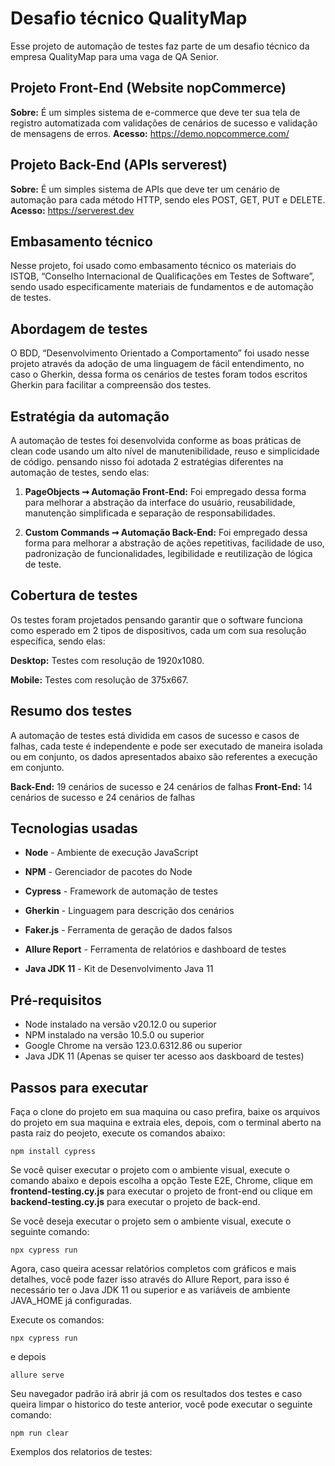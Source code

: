 
# Desafio técnico QualityMap

Esse projeto de automação de testes faz parte de um desafio técnico da empresa QualityMap para uma vaga de QA Senior.

## Projeto Front-End (Website nopCommerce)

**Sobre:** É um simples sistema de e-commerce que deve ter sua tela de registro automatizada com validações de cenários de sucesso e validação de mensagens de erros.
**Acesso:** https://demo.nopcommerce.com/

## Projeto Back-End (APIs serverest)

**Sobre:** É um simples sistema de APIs que deve ter um cenário de automação para cada método HTTP, sendo eles POST, GET, PUT e DELETE.
**Acesso:** https://serverest.dev

## Embasamento técnico

Nesse projeto, foi usado como embasamento técnico os materiais do ISTQB, “Conselho Internacional de Qualificações em Testes de Software”, sendo usado especificamente materiais de fundamentos e de automação de testes.

## Abordagem de testes

O BDD, “Desenvolvimento Orientado a Comportamento” foi usado nesse projeto através da adoção de uma linguagem de fácil entendimento, no caso o Gherkin, dessa forma os cenários de testes foram todos escritos Gherkin para facilitar a compreensão dos testes.

## Estratégia da automação

A automação de testes foi desenvolvida conforme as boas práticas de clean code usando um alto nível de manutenibilidade, reuso e simplicidade de código. pensando nisso foi adotada 2 estratégias diferentes na automação de testes, sendo elas:

1.  **PageObjects ➞ Automação Front-End:** Foi empregado dessa forma para melhorar a abstração da interface do usuário, reusabilidade, manutenção simplificada e separação de responsabilidades.
    
2.  **Custom Commands ➞ Automação Back-End:** Foi empregado dessa forma para melhorar a abstração de ações repetitivas, facilidade de uso, padronização de funcionalidades, legibilidade e reutilização de lógica de teste.

## Cobertura de testes

Os testes foram projetados pensando garantir que o software funciona como esperado em 2 tipos de dispositivos, cada um com sua resolução específica, sendo elas:

**Desktop:** Testes com resolução de 1920x1080.

**Mobile:** Testes com resolução de 375x667.

## Resumo dos testes

A automação de testes está dividida em casos de sucesso e casos de falhas, cada teste é independente e pode ser executado de maneira isolada ou em conjunto, os dados apresentados abaixo são referentes a execução em conjunto.

**Back-End:** 19 cenários de sucesso e 24 cenários de falhas
**Front-End:** 14 cenários de sucesso e 24 cenários de falhas

## Tecnologias usadas

- **Node** - Ambiente de execução JavaScript

- **NPM** - Gerenciador de pacotes do Node

- **Cypress** - Framework de automação de testes

- **Gherkin** - Linguagem para descrição dos cenários

- **Faker.js** - Ferramenta de geração de dados falsos

- **Allure Report** - Ferramenta de relatórios e dashboard de testes

- **Java JDK 11** - Kit de Desenvolvimento Java 11

## Pré-requisitos

- Node instalado na versão v20.12.0 ou superior
- NPM instalado na versão 10.5.0 ou superior
- Google Chrome na versão 123.0.6312.86 ou superior
- Java JDK 11 (Apenas se quiser ter acesso aos daskboard de testes)

## Passos para executar
Faça o clone do projeto em sua maquina ou caso prefira, baixe os arquivos do projeto em sua maquina e extraia eles, depois, com o terminal aberto na pasta raiz do peojeto, execute os comandos abaixo:

`npm install cypress`

Se você quiser executar o projeto com o ambiente visual, execute o comando abaixo e depois escolha a opção Teste E2E, Chrome, clique em **frontend-testing.cy.js** para executar o projeto de front-end ou clique em **backend-testing.cy.js** para executar o projeto de back-end.

Se você deseja executar o projeto sem o ambiente visual, execute o seguinte comando:

`npx cypress run`

Agora, caso queira acessar relatórios completos com gráficos e mais detalhes, você pode fazer isso através do Allure Report, para isso é necessário ter o Java JDK 11 ou superior e as variáveis ​​de ambiente JAVA_HOME já configuradas.

Execute os comandos:

`npx cypress run`

e depois

`allure serve`

Seu navegador padrão irá abrir já com os resultados dos testes e caso queira limpar o historico do teste anterior, você pode executar o seguinte comando:

`npm run clear`

Exemplos dos relatorios de testes: